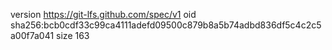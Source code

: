 version https://git-lfs.github.com/spec/v1
oid sha256:bcb0cdf33c99ca4111adefd09500c879b8a5b74adbd836df5c4c2c5a00f7a041
size 163

